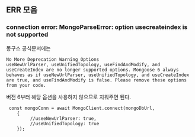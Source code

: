 ## ERR 모음
### connection error: MongoParseError: option usecreateindex is not supported

몽구스 공식문서에는
```
No More Deprecation Warning Options
useNewUrlParser, useUnifiedTopology, useFindAndModify, and useCreateIndex are no longer supported options. Mongoose 6 always behaves as if useNewUrlParser, useUnifiedTopology, and useCreateIndex are true, and useFindAndModify is false. Please remove these options from your code.
```
버전 6부터 해당 옵션을 사용하지 않으므로 지워주면 된다.
```
 const mongoConn = await MongoClient.connect(mongoDbUrl,
    {
         //useeNewUrlParser: true,
         //useUnifiedTopology: true
    });

```

